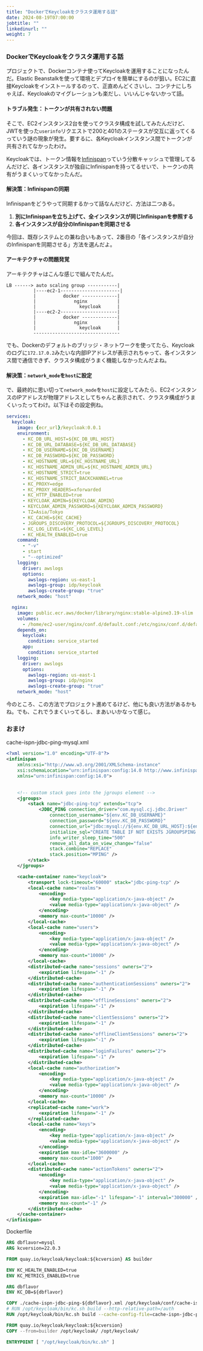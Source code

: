 ```yaml
---
title: "DockerでKeycloakをクラスタ運用する話"
date: 2024-08-19T07:00:00
jobtitle: ""
linkedinurl: ""
weight: 7
---
```


### DockerでKeycloakをクラスタ運用する話

プロジェクトで、Dockerコンテナ使ってKeycloakを運用することになったんだ。Elastic Beanstalkを使って環境とデプロイを簡単にするのが狙い。EC2に直接Keycloakをインストールするのって、正直めんどくさいし、コンテナにしちゃえば、Keycloakのマイグレーションも楽だし、いいんじゃないかって話。

#### トラブル発生：トークンが共有されない問題

そこで、EC2インスタンス2台を使ってクラスタ構成を試してみたんだけど、JWTを使った`userinfo`リクエストで200と401のステータスが交互に返ってくるっていう謎の現象が発生。要するに、各Keycloakインスタンス間でトークンが共有されてなかったわけ。

Keycloakでは、トークン情報を[Infinispan](https://infinispan.org/)っていう分散キャッシュで管理してるんだけど、各インスタンスが独自にInfinispanを持ってるせいで、トークンの共有がうまくいってなかったんだ。

#### 解決策：Infinispanの同期

Infinispanをどうやって同期するかって話なんだけど、方法は二つある。

1. **別にInfinispanを立ち上げて、全インスタンスが同じInfinispanを参照する**
2. **各インスタンスが自分のInfinispanを同期させる**

今回は、既存システムとの兼ね合いもあって、2番目の「各インスタンスが自分のInfinispanを同期させる」方法を選んだよ。

#### アーキテクチャの問題発覚

アーキテクチャはこんな感じで組んでたんだ。

```text
LB ------> auto scaling group -----------|
          |----ec2-1----------------------|
          |          docker -------------|
          |              nginx           |
          |                keycloak      |
          |----ec2-2---------------------|
          |          docker -------------|
          |              nginx           |
          |                keycloak      |
          --------------------------------
```

でも、Dockerのデフォルトのブリッジ・ネットワークを使ってたら、Keycloakのログに`172.17.0.2`みたいな内部IPアドレスが表示されちゃって、各インスタンス間で通信できず、クラスタ構成がうまく機能しなかったんだよね。

#### 解決策：`network_mode`を`host`に設定

で、最終的に思い切って`network_mode`を`host`に設定してみたら、EC2インスタンスのIPアドレスが物理アドレスとしてちゃんと表示されて、クラスタ構成がうまくいったってわけ。以下はその設定例ね。

```yaml
services:
  keycloak:
    image: {ecr_url}/keycloak:0.0.1
    environment:
      - KC_DB_URL_HOST=${KC_DB_URL_HOST}
      - KC_DB_URL_DATABASE=${KC_DB_URL_DATABASE}
      - KC_DB_USERNAME=${KC_DB_USERNAME}
      - KC_DB_PASSWORD=${KC_DB_PASSWORD}
      - KC_HOSTNAME_URL=${KC_HOSTNAME_URL}
      - KC_HOSTNAME_ADMIN_URL=${KC_HOSTNAME_ADMIN_URL}
      - KC_HOSTNAME_STRICT=true
      - KC_HOSTNAME_STRICT_BACKCHANNEL=true
      - KC_PROXY=edge
      - KC_PROXY_HEADERS=xforwarded
      - KC_HTTP_ENABLED=true
      - KEYCLOAK_ADMIN=${KEYCLOAK_ADMIN}
      - KEYCLOAK_ADMIN_PASSWORD=${KEYCLOAK_ADMIN_PASSWORD}
      - TZ=Asia/Tokyo
      - KC_CACHE=${KC_CACHE}
      - JGROUPS_DISCOVERY_PROTOCOL=${JGROUPS_DISCOVERY_PROTOCOL}
      - KC_LOG_LEVEL=${KC_LOG_LEVEL}
      - KC_HEALTH_ENABLED=true
    command:
      - "-v"
      - start
      - "--optimized"
    logging:
      driver: awslogs
      options:
        awslogs-region: us-east-1
        awslogs-group: idp/keycloak
        awslogs-create-group: "true"
    network_mode: "host" 

  nginx:
    image: public.ecr.aws/docker/library/nginx:stable-alpine3.19-slim
    volumes:
      - /home/ec2-user/nginx/conf.d/default.conf:/etc/nginx/conf.d/default.conf
    depends_on:
      keycloak:
        condition: service_started
      app:
        condition: service_started
    logging:
      driver: awslogs
      options:
        awslogs-region: us-east-1
        awslogs-group: idp/nginx
        awslogs-create-group: "true"
    network_mode: "host" 
```

今のところ、この方法でプロジェクト進めてるけど、他にも良い方法があるかもね。でも、これでうまくいってるし、まあいいかなって感じ。

### おまけ

cache-ispn-jdbc-ping-mysql.xml

```xml
<?xml version="1.0" encoding="UTF-8"?>
<infinispan
    xmlns:xsi="http://www.w3.org/2001/XMLSchema-instance"
    xsi:schemaLocation="urn:infinispan:config:14.0 http://www.infinispan.org/schemas/infinispan-config-14.0.xsd"
    xmlns="urn:infinispan:config:14.0">

    
    <!-- custom stack goes into the jgroups element -->
    <jgroups>
        <stack name="jdbc-ping-tcp" extends="tcp">
            <JDBC_PING connection_driver="com.mysql.cj.jdbc.Driver"
                connection_username="${env.KC_DB_USERNAME}"
                connection_password="${env.KC_DB_PASSWORD}"
                connection_url="jdbc:mysql://${env.KC_DB_URL_HOST}:${env.KC_DB_URL_PORT:3306}/${env.KC_DB_URL_DATABASE}${env.KC_DB_URL_PROPERTIES:}"
                initialize_sql="CREATE TABLE IF NOT EXISTS JGROUPSPING (own_addr varchar(200) NOT NULL, cluster_name varchar(200) NOT NULL, ping_data BYTEA, constraint PK_JGROUPSPING PRIMARY KEY (own_addr, cluster_name));"
                info_writer_sleep_time="500"
                remove_all_data_on_view_change="false"
                stack.combine="REPLACE"
                stack.position="MPING" />
        </stack>
    </jgroups>

    <cache-container name="keycloak">
        <transport lock-timeout="60000" stack="jdbc-ping-tcp" />
        <local-cache name="realms">
            <encoding>
                <key media-type="application/x-java-object" />
                <value media-type="application/x-java-object" />
            </encoding>
            <memory max-count="10000" />
        </local-cache>
        <local-cache name="users">
            <encoding>
                <key media-type="application/x-java-object" />
                <value media-type="application/x-java-object" />
            </encoding>
            <memory max-count="10000" />
        </local-cache>
        <distributed-cache name="sessions" owners="2">
            <expiration lifespan="-1" />
        </distributed-cache>
        <distributed-cache name="authenticationSessions" owners="2">
            <expiration lifespan="-1" />
        </distributed-cache>
        <distributed-cache name="offlineSessions" owners="2">
            <expiration lifespan="-1" />
        </distributed-cache>
        <distributed-cache name="clientSessions" owners="2">
            <expiration lifespan="-1" />
        </distributed-cache>
        <distributed-cache name="offlineClientSessions" owners="2">
            <expiration lifespan="-1" />
        </distributed-cache>
        <distributed-cache name="loginFailures" owners="2">
            <expiration lifespan="-1" />
        </distributed-cache>
        <local-cache name="authorization">
            <encoding>
                <key media-type="application/x-java-object" />
                <value media-type="application/x-java-object" />
            </encoding>
            <memory max-count="10000" />
        </local-cache>
        <replicated-cache name="work">
            <expiration lifespan="-1" />
        </replicated-cache>
        <local-cache name="keys">
            <encoding>
                <key media-type="application/x-java-object" />
                <value media-type="application/x-java-object" />
            </encoding>
            <expiration max-idle="3600000" />
            <memory max-count="1000" />
        </local-cache>
        <distributed-cache name="actionTokens" owners="2">
            <encoding>
                <key media-type="application/x-java-object" />
                <value media-type="application/x-java-object" />
            </encoding>
            <expiration max-idle="-1" lifespan="-1" interval="300000" />
            <memory max-count="-1" />
        </distributed-cache>
    </cache-container>
</infinispan>
```

Dockerfile

```dockerfile
ARG dbflavor=mysql
ARG kcversion=22.0.3

FROM quay.io/keycloak/keycloak:${kcversion} AS builder

ENV KC_HEALTH_ENABLED=true
ENV KC_METRICS_ENABLED=true

ARG dbflavor
ENV KC_DB=${dbflavor}

COPY ./cache-ispn-jdbc-ping-${dbflavor}.xml /opt/keycloak/conf/cache-ispn-jdbc-ping.xml
# RUN /opt/keycloak/bin/kc.sh build --http-relative-path=/auth
RUN /opt/keycloak/bin/kc.sh build --cache-config-file=cache-ispn-jdbc-ping.xml --http-relative-path=/auth --cache=ispn

FROM quay.io/keycloak/keycloak:${kcversion}
COPY --from=builder /opt/keycloak/ /opt/keycloak/

ENTRYPOINT [ "/opt/keycloak/bin/kc.sh" ]

```
